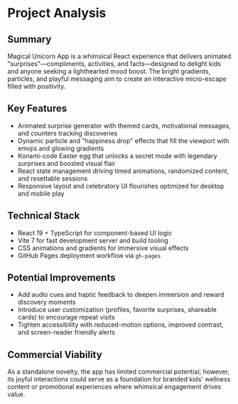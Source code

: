 # Project Analysis

## Summary
Magical Unicorn App is a whimsical React experience that delivers animated "surprises"—compliments, activities, and facts—designed to delight kids and anyone seeking a lighthearted mood boost. The bright gradients, particles, and playful messaging aim to create an interactive micro-escape filled with positivity.

## Key Features
- Animated surprise generator with themed cards, motivational messages, and counters tracking discoveries
- Dynamic particle and "happiness drop" effects that fill the viewport with emojis and glowing gradients
- Konami-code Easter egg that unlocks a secret mode with legendary surprises and boosted visual flair
- React state management driving timed animations, randomized content, and resettable sessions
- Responsive layout and celebratory UI flourishes optimized for desktop and mobile play

## Technical Stack
- React 19 + TypeScript for component-based UI logic
- Vite 7 for fast development server and build tooling
- CSS animations and gradients for immersive visual effects
- GitHub Pages deployment workflow via `gh-pages`

## Potential Improvements
- Add audio cues and haptic feedback to deepen immersion and reward discovery moments
- Introduce user customization (profiles, favorite surprises, shareable cards) to encourage repeat visits
- Tighten accessibility with reduced-motion options, improved contrast, and screen-reader friendly alerts

## Commercial Viability
As a standalone novelty, the app has limited commercial potential; however, its joyful interactions could serve as a foundation for branded kids' wellness content or promotional experiences where whimsical engagement drives value.
